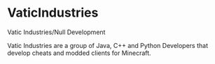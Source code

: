 # VaticIndustries
Vatic Industries/Null Development

Vatic Industries are a group of Java, C++ and Python Developers that develop cheats and modded clients for Minecraft.
